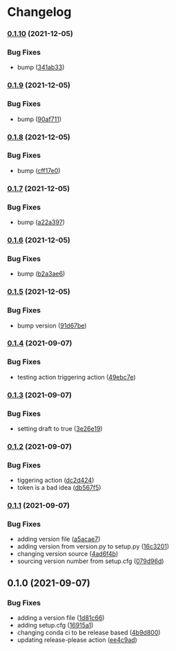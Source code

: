 # Changelog

### [0.1.10](https://www.github.com/lachlangrose/python_template/compare/v0.1.9...v0.1.10) (2021-12-05)


### Bug Fixes

* bump ([341ab33](https://www.github.com/lachlangrose/python_template/commit/341ab3342e63d6d72b181a5ce9a1efdb14047e07))

### [0.1.9](https://www.github.com/lachlangrose/python_template/compare/v0.1.8...v0.1.9) (2021-12-05)


### Bug Fixes

* bump ([90af711](https://www.github.com/lachlangrose/python_template/commit/90af7115bfe45ce013546678d1825bc6481dcbac))

### [0.1.8](https://www.github.com/lachlangrose/python_template/compare/v0.1.7...v0.1.8) (2021-12-05)


### Bug Fixes

* bump ([cff17e0](https://www.github.com/lachlangrose/python_template/commit/cff17e0926554324c9606a31c53f160d29b9cf99))

### [0.1.7](https://www.github.com/lachlangrose/python_template/compare/v0.1.6...v0.1.7) (2021-12-05)


### Bug Fixes

* bump ([a22a397](https://www.github.com/lachlangrose/python_template/commit/a22a3978ca600d41b73eee70ac423864c201529a))

### [0.1.6](https://www.github.com/lachlangrose/python_template/compare/v0.1.5...v0.1.6) (2021-12-05)


### Bug Fixes

* bump ([b2a3ae6](https://www.github.com/lachlangrose/python_template/commit/b2a3ae6fa14a0649ba6fb5dc499319edbcb53229))

### [0.1.5](https://www.github.com/lachlangrose/python_template/compare/v0.1.4...v0.1.5) (2021-12-05)


### Bug Fixes

* bump version ([91d67be](https://www.github.com/lachlangrose/python_template/commit/91d67be3e566e9da442c139db29547abaa7d450d))

### [0.1.4](https://www.github.com/lachlangrose/python_template/compare/v0.1.3...v0.1.4) (2021-09-07)


### Bug Fixes

* testing action triggering action ([49ebc7e](https://www.github.com/lachlangrose/python_template/commit/49ebc7e05d788523c825682c31bafdb22d11d7f3))

### [0.1.3](https://www.github.com/lachlangrose/python_template/compare/v0.1.2...v0.1.3) (2021-09-07)


### Bug Fixes

* setting draft to true ([3e26e19](https://www.github.com/lachlangrose/python_template/commit/3e26e19652ebb74992acf05fc9977b054cded6db))

### [0.1.2](https://www.github.com/lachlangrose/python_template/compare/v0.1.1...v0.1.2) (2021-09-07)


### Bug Fixes

* tiggering action ([dc2d424](https://www.github.com/lachlangrose/python_template/commit/dc2d424ce02f2d99b214bf4ed0059dfdb76069f6))
* token is a bad idea ([db567f5](https://www.github.com/lachlangrose/python_template/commit/db567f53b0d67d5d46019f3bcdc1bdccc5d93816))

### [0.1.1](https://www.github.com/lachlangrose/python_template/compare/v0.1.0...v0.1.1) (2021-09-07)


### Bug Fixes

* adding version file ([a5acae7](https://www.github.com/lachlangrose/python_template/commit/a5acae737dc88899f730360ef58cb3e67baacc83))
* adding version from version.py to setup.py ([16c3201](https://www.github.com/lachlangrose/python_template/commit/16c3201cd7f95829af402cbb25defea8f455dea0))
* changing version source ([4ad6f4b](https://www.github.com/lachlangrose/python_template/commit/4ad6f4bc1423b697399dbae52c8b9534b38231b3))
* sourcing version number from setup.cfg ([079d96d](https://www.github.com/lachlangrose/python_template/commit/079d96d107dd6a0f094f00e909ca97e71f3f6807))

## 0.1.0 (2021-09-07)


### Bug Fixes

* adding a version file ([1d81c66](https://www.github.com/lachlangrose/python_template/commit/1d81c66bdc312a16bf39245a016644c2cbb958c8))
* adding setup.cfg ([16915a1](https://www.github.com/lachlangrose/python_template/commit/16915a12b0cca920ae57e1221659ab4469bc4c1e))
* changing conda ci to be release based ([4b9d800](https://www.github.com/lachlangrose/python_template/commit/4b9d80053a17cade6fc039e766c57e82fb7d5291))
* updating release-please action ([ee4c9ad](https://www.github.com/lachlangrose/python_template/commit/ee4c9add26e5dc9513968246cc6fe7dcf13084dd))
